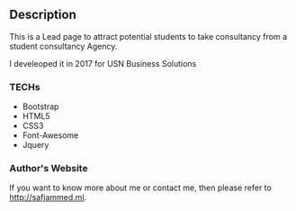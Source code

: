 ## Description

This is a Lead page to attract potential students to take consultancy from a student consultancy Agency.

I develeoped it in 2017 for USN Business Solutions

### TECHs
- Bootstrap
- HTML5
- CSS3
- Font-Awesome
- Jquery

### Author's Website

If you want to know more about me or contact me, then please refer to http://safjammed.ml.
